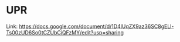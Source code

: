 # UPR
Link: https://docs.google.com/document/d/1D4lUqZX9az36SC8gELl-Ts00zUD6So0tCZUbCiQFzMY/edit?usp=sharing
